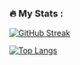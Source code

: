 ### :fire: My Stats :
[![GitHub Streak](http://github-readme-streak-stats.herokuapp.com?user=JuanM08&theme=dark&background=000000)](https://git.io/streak-stats)

[![Top Langs](https://github-readme-stats.vercel.app/api/top-langs/?username=JuanM08&layout=compact&theme=vision-friendly-dark)](https://github.com/anuraghazra/github-readme-stats)
<!---
JuanM08/JuanM08 is a ✨ special ✨ repository because its `README.md` (this file) appears on your GitHub profile.
You can click the Preview link to take a look at your changes.
--->
